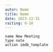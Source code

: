 ```yaml
---
autor: Name
title: Name
date: 2023-12-31
raiting: 0-10
---
```



```button
name New Meeting
type note
action imdb_template
```

